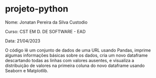 # projeto-python

Nome: Jonatan Pereira da Silva Custodio

Curso: CST EM D. DE SOFTWARE - EAD 

Data: 21/04/2023

O código lê um conjunto de dados de uma URL usando Pandas, imprime algumas informações básicas sobre os dados, cria um novo dataframe descartando todas as linhas com valores ausentes, e visualiza a distribuição de valores na primeira coluna do novo dataframe usando Seaborn e Matplotlib.
